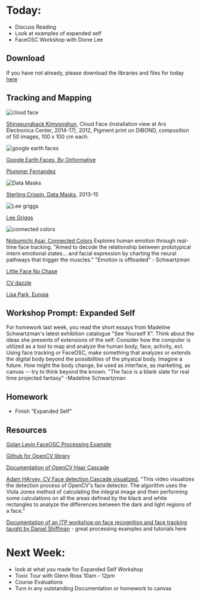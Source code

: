 # Today:
- Discuss Reading
- Look at examples of expanded self
- FaceOSC Workshop with Dione Lee

## Download

If you have not already, please download the libraries and files for today [here](https://github.com/dione-lee/FaceOSC-Wekinator-4-24-18)

## Tracking and Mapping

![cloud face](http://cdn.ssbkyh.com/works/cloud_face/resized/ssbkyh_cloud_face_installation_view_at_aec.png)

[Shinseungback Kimyonghun](http://ssbkyh.com/works/cloud_face/), Cloud Face (installation view at Ars Electronica Center, 2014-17), 2012, Pigment print on DIBOND,
composition of 50 images, 100 x 100 cm each.

![google earth faces](http://onformative.com/assets/work/googlefaces_05.jpg)

[Google Earth Faces, By Onformative](http://onformative.com/work/google-faces?p=lab/googlefaces/)

[Plummer Fernandez](http://plummerfernandez.tumblr.com/post/54596732227/drawing-faces-as-instructed-by-facial-recognition)

![Data Masks](http://www.sterlingcrispin.com/data-masks/data-masks_zkm_1.jpg)

[Sterling Crispin, Data Masks](http://www.sterlingcrispin.com/data-masks.html), 2013-15

![Lee griggs](https://pro2-bar-s3-cdn-cf6.myportfolio.com/5d9b67727331b33762de2db2d0ead9cf/0a5c9db8-668c-4afc-a669-a587e4abd04a_rw_1920.jpg?h=c03a8a7f4c3ef6044dcac0ae7d2bb223)

[Lee Griggs](http://www.leegriggs.com/)

![connected colors](https://78.media.tumblr.com/fbf0b5e69f58982603c7827977699631/tumblr_inline_o38r31SAKz1tf4ste_500.png)

[Nobumichi Asai, Connected Colors](https://www.nobumichiasai.com/post/138919644522/connected-colors-real-time-face-tracking)
Explores human emotion through real-time face tracking.
"Aimed to decode the relationship between prototypical intern emotional states... and facial expression by charting the neural pathways that trigger the muscles."
"Emotion is offloaded" - Schwartzman

[Little Face No Chase](https://vimeo.com/26649425)

[CV dazzle](https://cvdazzle.com/)

[Lisa Park, Eunoia](http://www.thelisapark.com/#/eunoia/)

## Workshop Prompt: Expanded Self
For homework last week, you read the short essays from Madeline Schwartzman's latest exhibition catalogue "See Yourself X". Think about the ideas she presents of extensions of the self. Consider how the computer is utilized as a tool to map and analyze the human body, face, activity, ect. Using face tracking or FaceOSC, make something that analyzes or extends the digital body beyond the possibilities of the physical body. Imagine a future. How might the body change, be used as interface, as marketing, as canvas -- try to think beyond the known.
"The face is a blank slate for real time projected fantasy" -Madeline Schwartzman

## Homework

- Finish "Expanded Self"

## Resources

[Golan Levin FaceOSC Processing Example](https://github.com/CreativeInquiry/FaceOSC-Templates/tree/master/processing)

[Github for OpenCV library](https://github.com/atduskgreg/opencv-processing)

[Documentation of OpenCV Haar Cascade](https://docs.opencv.org/3.4.1/d7/d8b/tutorial_py_face_detection.html)

[Adam HArvey, CV Face detection Cascade visualized](https://vimeo.com/12774628),
"This video visualizes the detection process of OpenCV's face detector. The algorithm uses the Viola Jones method of calculating the integral image and then performing some calculations on all the areas defined by the black and white rectangles to analyze the differences between the dark and light regions of a face."

[Documentation of an ITP workshop on face recognition and face tracking taught by Daniel Shiffman](https://github.com/shiffman/Face-It) - great processing examples and tutorials here

# Next Week:
- look at what you made for Expanded Self Workshop
- Toxic Tour with Glenn Ross 10am - 12pm
- Course Evaluations
- Turn in any outstanding Documentation or homework to canvas

